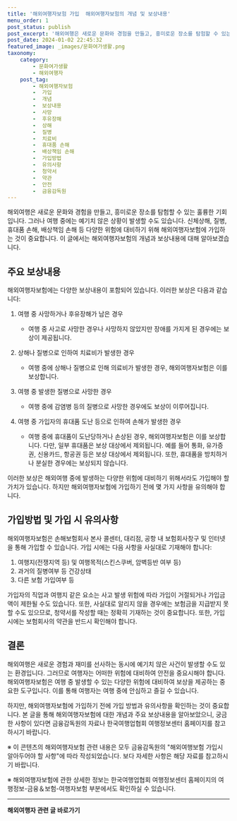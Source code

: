 ```yaml
---
title: '해외여행자보험 가입  해외여행자보험의 개념 및 보상내용'
menu_order: 1
post_status: publish
post_excerpt: '해외여행은 새로운 문화와 경험을 만들고, 흥미로운 장소를 탐험할 수 있는 훌륭한 기회입니다. 그러나 여행 중에는 예기치 않은 상황이 발생할 수도 있습니다. 신체상해, 질병, 휴대품 손해, 배상책임 손해 등 다양한 위험에 대비하기 위해 해외여행자보험에 가입하는 것이 중요합니다. 이 글에서는 해외여행자보험의 개념과 보상내용에 대해 알아보겠습니다.'
post_date: 2024-01-02 22:45:32
featured_image: _images/문화여가생활.png
taxonomy:
    category:
        - 문화여가생활
        - 해외여행자
    post_tag:
        - 해외여행자보험
        -  가입
        -  개념
        -  보상내용
        -  사망
        -  후유장해
        -  상해
        -  질병
        -  치료비
        -  휴대품 손해
        -  배상책임 손해
        -  가입방법
        -  유의사항
        -  청약서
        -  약관
        -  안전
        -  금융감독원
---
```



해외여행은 새로운 문화와 경험을 만들고, 흥미로운 장소를 탐험할 수 있는 훌륭한 기회입니다. 그러나 여행 중에는 예기치 않은 상황이 발생할 수도 있습니다. 신체상해, 질병, 휴대품 손해, 배상책임 손해 등 다양한 위험에 대비하기 위해 해외여행자보험에 가입하는 것이 중요합니다. 이 글에서는 해외여행자보험의 개념과 보상내용에 대해 알아보겠습니다.

## 주요 보상내용

해외여행자보험에는 다양한 보상내용이 포함되어 있습니다. 이러한 보상은 다음과 같습니다:

1. 여행 중 사망하거나 후유장해가 남은 경우
   - 여행 중 사고로 사망한 경우나 사망하지 않았지만 장애를 가지게 된 경우에는 보상이 제공됩니다.

2. 상해나 질병으로 인하여 치료비가 발생한 경우
   - 여행 중에 상해나 질병으로 인해 의료비가 발생한 경우, 해외여행자보험은 이를 보상합니다.

3. 여행 중 발생한 질병으로 사망한 경우
   - 여행 중에 감염병 등의 질병으로 사망한 경우에도 보상이 이루어집니다.

4. 여행 중 가입자의 휴대품 도난 등으로 인하여 손해가 발생한 경우
   - 여행 중에 휴대품이 도난당하거나 손상된 경우, 해외여행자보험은 이를 보상합니다. 다만, 일부 휴대품은 보상 대상에서 제외됩니다. 예를 들어 통화, 유가증권, 신용카드, 항공권 등은 보상 대상에서 제외됩니다. 또한, 휴대품을 방치하거나 분실한 경우에는 보상되지 않습니다.

이러한 보상은 해외여행 중에 발생하는 다양한 위험에 대비하기 위해서라도 가입해야 할 가치가 있습니다. 하지만 해외여행자보험에 가입하기 전에 몇 가지 사항을 유의해야 합니다.

## 가입방법 및 가입 시 유의사항

해외여행자보험은 손해보험회사 본사 콜센터, 대리점, 공항 내 보험회사창구 및 인터넷을 통해 가입할 수 있습니다. 가입 시에는 다음 사항을 사실대로 기재해야 합니다:

1. 여행지(전쟁지역 등) 및 여행목적(스킨스쿠버, 암벽등반 여부 등)
2. 과거의 질병여부 등 건강상태
3. 다른 보험 가입여부 등

가입자의 직업과 여행지 같은 요소는 사고 발생 위험에 따라 가입이 거절되거나 가입금액이 제한될 수도 있습니다. 또한, 사실대로 알리지 않을 경우에는 보험금을 지급받지 못할 수도 있으므로, 청약서를 작성할 때는 정확히 기재하는 것이 중요합니다. 또한, 가입 시에는 보험회사의 약관을 반드시 확인해야 합니다.

## 결론

해외여행은 새로운 경험과 재미를 선사하는 동시에 예기치 않은 사건이 발생할 수도 있는 환경입니다. 그러므로 여행자는 어떠한 위험에 대비하여 안전을 중요시해야 합니다. 해외여행자보험은 여행 중 발생할 수 있는 다양한 위험에 대비하여 보상을 제공하는 중요한 도구입니다. 이를 통해 여행자는 여행 중에 안심하고 즐길 수 있습니다. 

하지만, 해외여행자보험에 가입하기 전에 가입 방법과 유의사항을 확인하는 것이 중요합니다. 본 글을 통해 해외여행자보험에 대한 개념과 주요 보상내용을 알아보았으니, 궁금한 사항이 있다면 금융감독원의 자료나 한국여행업협회 여행정보센터 홈페이지를 참고하시기 바랍니다.

※ 이 콘텐츠의 해외여행자보험 관련 내용은 모두 금융감독원의 "해외여행보험 가입시 알아두어야 할 사항"에 따라 작성되었습니다. 보다 자세한 사항은 해당 자료를 참고하시기 바랍니다.

※ 해외여행자보험에 관한 상세한 정보는 한국여행업협회 여행정보센터 홈페이지의 여행정보-금융＆보험-여행자보험 부분에서도 확인하실 수 있습니다.
<!-- wp:separator -->
<hr class="wp-block-separator has-alpha-channel-opacity"/>
<!-- /wp:separator -->

<!-- wp:group {"backgroundColor":"base","layout":{"type":"constrained"}} -->
<div class="wp-block-group has-base-background-color has-background"><!-- wp:paragraph {"align":"center","fontSize":"medium"} -->
<p class="has-text-align-center has-large-font-size"><strong>해외여행자 관련 글 바로가기</strong></p>
<!-- /wp:paragraph -->


<!-- wp:latest-posts
{"categories":[{"id":14870,"count":19,"description":"","link":"https://uknowlaw.com/category/%ed%95%b4%ec%99%b8%ec%97%ac%ed%96%89%ec%9e%90/","name":"해외여행자","slug":"해외여행자","taxonomy":"category","parent":0,"meta":[],"_links":{"self":[{"href":"https://uknowlaw.com/wp-json/wp/v2/categories/14870"}],"collection":[{"href":"https://uknowlaw.com/wp-json/wp/v2/categories"}],"about":[{"href":"https://uknowlaw.com/wp-json/wp/v2/taxonomies/category"}],"wp:post_type":[{"href":"https://uknowlaw.com/wp-json/wp/v2/posts?categories=14870"}],"curies":[{"name":"wp","href":"https://api.w.org/{rel}","templated":true}]}}],"postsToShow":100,"excerptLength":28,"postLayout":"grid","columns":2,"featuredImageAlign":"left","featuredImageSizeSlug":"large","fontSize":"small"} /--></div>
<!-- /wp:group -->